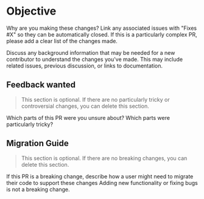 # Objective

Why are you making these changes?
Link any associated issues with "Fixes #X" so they can be automatically closed.
If this is a particularly complex PR, please add a clear list of the changes made.

Discuss any background information that may be needed for a new contributor to understand the changes you've made.
This may include related issues, previous discussion, or links to documentation.

## Feedback wanted

> This section is optional. If there are no particularly tricky or controversial changes, you can delete this section.

Which parts of this PR were you unsure about? Which parts were particularly tricky?

## Migration Guide

> This section is optional. If there are no breaking changes, you can delete this section.

If this PR is a breaking change, describe how a user might need to migrate their code to support these changes
Adding new functionality or fixing bugs is not a breaking change.

